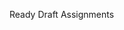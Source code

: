 <span class="badge green">Ready</span>
<span class="badge amber">Draft</span>
<span class="badge blue">Assignments</span>
